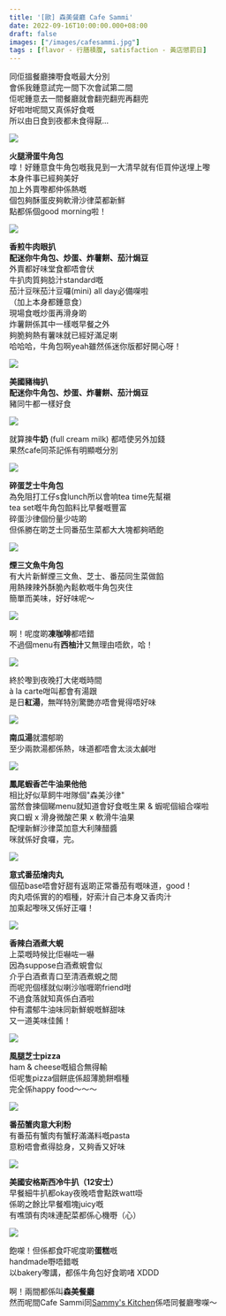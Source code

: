 ```yaml
---
title: '[歐] 森美餐廳 Cafe Sammi'
date: 2022-09-16T10:00:00.000+08:00
draft: false
images: ["/images/cafesammi.jpg"]
tags : [flavor - 行膳積腹, satisfaction - 黃店懲罰日]
---
```


同佢搵餐廳揀嘢食嘅最大分別  
會係我鍾意試完一間下次會試第二間  
佢呢鍾意去一間餐廳就會翻兜翻兜再翻兜  
好啦咁呢間又真係好食嘅  
所以由日食到夜都未食得厭...  

![](/images/cafesammi1.jpg)

**火腿滑蛋牛角包**  
嗱！好鍾意食牛角包嘅我見到一大清早就有佢買仲送埋上嚟  
本身件事已經夠美好  
加上外賣嚟都仲係熱嘅  
個包夠酥蛋皮夠軟滑沙律菜都新鮮  
點都係個good morning啦！  

![](/images/cafesammi2.jpg)

**香煎牛肉眼扒**  
**配迷你牛角包、炒蛋、炸薯餅、茄汁焗豆**  
外賣都好味堂食都唔會伏  
牛扒肉質夠腍汁standard嘅  
茄汁豆咪茄汁豆囉(mini) all day必備㗎啦  
（加上本身都鍾意食）  
現場食嘅炒蛋再滑身啲  
炸薯餅係其中一樣嘅早餐之外  
夠脆夠熱有薯味就已經好滿足喇  
哈哈哈，牛角包啊yeah雖然係迷你版都好開心呀！  

![](/images/cafesammi3.jpg)

**美國豬梅扒**  
**配迷你牛角包、炒蛋、炸薯餅、茄汁焗豆**  
豬同牛都一樣好食  

![](/images/cafesammi4.jpg)

就算揀**牛奶** (full cream milk) 都唔使另外加錢  
果然cafe同茶記係有明顯嘅分別  

![](/images/cafesammi5.jpg)

**碎蛋芝士牛角包**  
為免阻打工仔s食lunch所以會响tea time先幫襯  
tea set嘅牛角包餡料比早餐嘅豐富  
碎蛋沙律個份量少咗啲  
但係勝在啲芝士同番茄生菜都大大塊都夠晒飽  

![](/images/cafesammi6.jpg)

**煙三文魚牛角包**  
有大片新鮮煙三文魚、芝士、番茄同生菜做餡  
用熱辣辣外酥脆內鬆軟嘅牛角包夾住  
簡單而美味，好好味呢～  

![](/images/cafesammi7.jpg)

啊！呢度啲**凍咖啡**都唔錯  
不過個menu有**西柚汁**又無理由唔飲，哈！  

![](/images/cafesammi8.jpg)

終於嚟到夜晚打大佬嘅時間  
à la carte咁叫都會有湯跟  
是日**紅湯**，無咩特別驚艷亦唔會覺得唔好味  

![](/images/cafesammi9.jpg)

**南瓜湯**就濃郁啲  
至少兩款湯都係熱，味道都唔會太淡太鹹咁  

![](/images/cafesammi10.jpg)

**鳳尾蝦香芒牛油果他他**  
相比好似草飼牛咁隊個"森美沙律"  
當然會揀個睇menu就知道會好食嘅生果 & 蝦呢個組合㗎啦  
爽口蝦 x 滑身微酸芒果 x 軟滑牛油果  
配埋新鮮沙律菜加意大利陳醋醬  
咪就係好食囉，完。

![](/images/cafesammi11.jpg)

**意式番茄燴肉丸**  
個茄base唔會好甜有返啲正常番茄有嘅味道，good！  
肉丸唔係實的的嗰種，好索汁自己本身又香肉汁  
加乘起嚟咪又係好正囉！  

![](/images/cafesammi12.jpg)

**香辣白酒煮大蜆**  
上菜嘅時候比佢嚇咗一嚇  
因為suppose白酒煮蜆會似  
介乎白酒煮青口至清酒煮蜆之間  
而呢兜個樣就似喇沙咖喱啲friend咁  
不過食落就知真係白酒啦  
仲有濃郁牛油味同新鮮蜆嘅鮮甜味  
又一道美味佳餚！  

![](/images/cafesammi13.jpg)

**風腿芝士pizza**  
ham & cheese嘅組合無得輸  
佢呢隻pizza個餅底係超薄脆餅嗰種  
完全係happy food～～～  

![](/images/cafesammi.jpg)

**番茄蟹肉意大利粉**  
有番茄有蟹肉有蟹籽滿滿料嘅pasta  
意粉唔會煮得腍身，又夠香又好味  

![](/images/cafesammi14.jpg)

**美國安格斯西冷牛扒（12安士）**  
早餐細牛扒都okay夜晚唔會點跌watt啩  
係啲之餘比早餐嗰塊juicy嘅  
有噍頭有肉味連配菜都係心機嘢（心）  

![](/images/cafesammi15.jpg)

飽㗎！但係都食吓呢度啲**蛋糕**嘅  
handmade嘢唔錯嘅  
以bakery嚟講，都係牛角包好食啲啫 XDDD  
  
啊！兩間都係叫**森美餐廳**  
然而呢間Cafe Sammi同[Sammy's Kitchen](https://hidie.net/sammyskitchen/)係唔同餐廳嚟㗎～  
  
